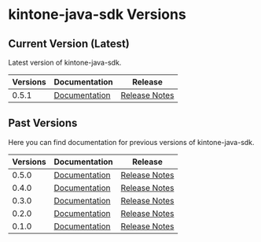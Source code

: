 
# kintone-java-sdk Versions

## Current Version (Latest)
Latest version of kintone-java-sdk.

| Versions| Documentation| Release| 
| --- | --- | --- | 
| 0.5.1| [Documentation](../)| [Release Notes](https://github.com/kintone/kintone-java-sdk/releases/tag/v0.5.1)|

## Past Versions
Here you can find documentation for previous versions of kintone-java-sdk.

| Versions| Documentation| Release| 
| --- | --- | --- |
| 0.5.0| [Documentation](../../0.5.0/)| [Release Notes](https://github.com/kintone/kintone-java-sdk/releases/tag/v0.5.0)|
| 0.4.0| [Documentation](../../0.4.0/)| [Release Notes](https://github.com/kintone/kintone-java-sdk/releases/tag/v0.4.0)|
| 0.3.0| [Documentation](../../0.3.0/)| [Release Notes](https://github.com/kintone/kintone-java-sdk/releases/tag/v0.3.0)|
| 0.2.0| [Documentation](../../0.2.0/)| [Release Notes](https://github.com/kintone/kintone-java-sdk/releases/tag/v0.2.0)|
| 0.1.0| [Documentation](../../0.1.0/)| [Release Notes](https://github.com/kintone/kintone-java-sdk/releases/tag/v0.1.0)|

